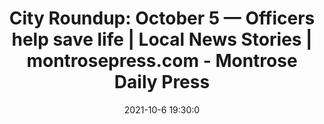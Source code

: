 ---
"title": "City Roundup: October 5 — Officers help save life | Local News Stories | montrosepress.com - Montrose Daily Press"
"date": "2021-10-6 19:30:0"
"feed_name": "GOOGLENEWSCONSTRUCTION"
"feed_website": "https://news.google.com/search?q=construction%2Bincident&hl=en-US&gl=US&ceid=US:en"
"feed_rss": "https://news.google.com/rss/search?q=construction%2Bincident&hl=en-US&gl=US&ceid=US:en"
"link": "https://www.montrosepress.com/news/city-roundup-october-5-officers-help-save-life/article_a248a124-26d6-11ec-98ce-ef33643a38b6.html"
"source": "{'href': 'https://www.montrosepress.com', 'title': 'Montrose Daily Press'}"
"file": "_posts/2021-1-1-366fa2fceba5b8f8e608b98301afa102d2733c69.md"
"accident": "0"
"drilling": "0"
"dead": "0"
"injured": "0"
"arrested": "0"
"place": "unknown place"
"where": "unknown site"
"causes": "unknown"
"place_uri": "unknown place"
---